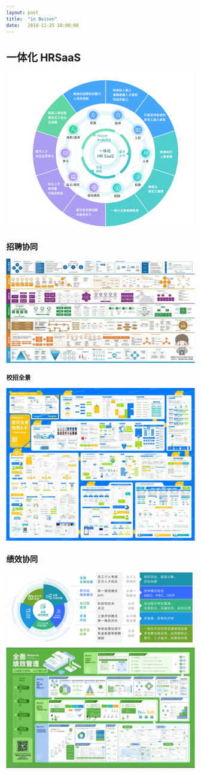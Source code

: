 ```yaml
---
layout: post
title:  "in Beisen"
date:   2018-11-25 10:00:00
---
```


# 一体化 HRSaaS

<a href="/images/post/hrsass.webp" title="hrsass" target="_blank" >
    <img src="/images/post/hrsass.webp" title="hrsass" alt="hrsass" />
</a>

## 招聘协同

<a href="/images/post/recruitment.webp" title="招聘协同" target="_blank" >
    <img src="/images/post/recruitment1080.webp" title="招聘协同" alt="招聘协同" />
</a>

### 校招全景

<a href="/images/post/campus.webp" title="校招全景" target="_blank" >
    <img src="/images/post/campus1080.webp" title="校招全景" alt="校招全景" />
</a>

## 绩效协同

<a href="/images/post/performance.webp" title="绩效协同" target="_blank" >
    <img src="/images/post/performance.webp" title="绩效协同" alt="绩效协同" />
</a>

<a href="/images/post/performanceALL.webp" title="绩效协同" target="_blank" >
    <img src="/images/post/performance1080.webp" title="绩效协同" alt="绩效协同" />
</a>